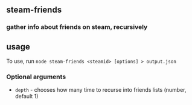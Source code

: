 ## steam-friends
### gather info about friends on steam, recursively

## usage
To use, run `node steam-friends <steamid> [options] > output.json`

### Optional arguments
- `depth` - chooses how many time to recurse into friends lists (number, default 1)